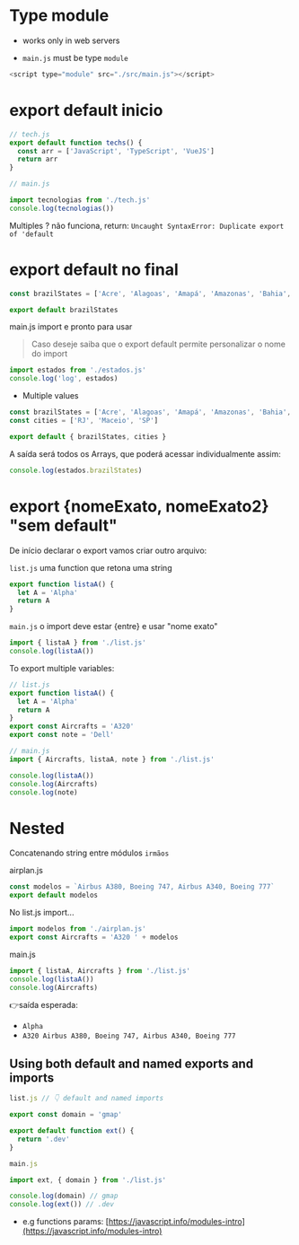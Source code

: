 # Type module

- works only in web servers

- `main.js` must be type `module`

```js
<script type="module" src="./src/main.js"></script>
```

# export default inicio

```js
// tech.js
export default function techs() {
  const arr = ['JavaScript', 'TypeScript', 'VueJS']
  return arr
}

// main.js

import tecnologias from './tech.js'
console.log(tecnologias())
```

Multiples ? não funciona, return:
`Uncaught SyntaxError: Duplicate export of 'default`

# export default no final

```js
const brazilStates = ['Acre', 'Alagoas', 'Amapá', 'Amazonas', 'Bahia', 'Ceará']

export default brazilStates
```

main.js import e pronto para usar

> Caso deseje saiba que o export default permite personalizar o nome do import

```js
import estados from './estados.js'
console.log('log', estados)
```

- Multiple values

```js
const brazilStates = ['Acre', 'Alagoas', 'Amapá', 'Amazonas', 'Bahia', 'Ceará']
const cities = ['RJ', 'Maceio', 'SP']

export default { brazilStates, cities }
```

A saída será todos os Arrays, que poderá acessar individualmente assim:

```js
console.log(estados.brazilStates)
```

# export {nomeExato, nomeExato2} "sem default"

De início declarar o export vamos criar outro arquivo:

`list.js` uma function que retona uma string

```js
export function listaA() {
  let A = 'Alpha'
  return A
}
```

`main.js` o import deve estar {entre} e usar "nome exato"

```js
import { listaA } from './list.js'
console.log(listaA())
```

To export multiple variables:

```js
// list.js
export function listaA() {
  let A = 'Alpha'
  return A
}
export const Aircrafts = 'A320'
export const note = 'Dell'

// main.js
import { Aircrafts, listaA, note } from './list.js'

console.log(listaA())
console.log(Aircrafts)
console.log(note)
```

# Nested

Concatenando string entre módulos `irmãos`

airplan.js

```js
const modelos = `Airbus A380, Boeing 747, Airbus A340, Boeing 777`
export default modelos
```

No list.js import...

```js
import modelos from './airplan.js'
export const Aircrafts = 'A320 ' + modelos
```

main.js

```js
import { listaA, Aircrafts } from './list.js'
console.log(listaA())
console.log(Aircrafts)
```

👉saída esperada:

- `Alpha`
- `A320 Airbus A380, Boeing 747, Airbus A340, Boeing 777`

## Using both default and named exports and imports

```js
list.js // 👇️ default and named imports

export const domain = 'gmap'

export default function ext() {
  return '.dev'
}

main.js

import ext, { domain } from './list.js'

console.log(domain) // gmap
console.log(ext()) // .dev
```

- e.g functions params: [https://javascript.info/modules-intro](https://javascript.info/modules-intro)
